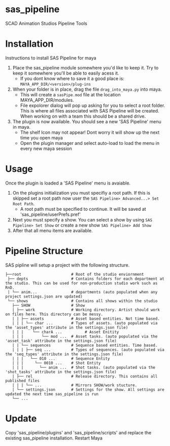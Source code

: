 # sas_pipeline
SCAD Animation Studios Pipeline Tools

# Installation
Instructions to install SAS Pipeline for maya
1. Place the sas_pipeline module somewhere you'd like to keep it. Try to keep it somewhere you'll be able to easily acess it.
    * If you dont know where to save it a good place is:
        `MAYA_APP_DIR/<version>/plug-ins`
2. When your folder is in place, drag the file `drag_into_maya.py` into maya.
    * This will create a `sasPipe.mod` file at the location  MAYA_APP_DIR/modules. 
    * File expolorer dialog will pop up asking for you to select a root folder. This is where all files associated with SAS Pipeline will be created. When working on with a team this should be a shared drive.
3. The plugin is now available. You should see a new 'SAS Pipeline' menu in maya. 
    * The shelf Icon may not appear! Dont worry it will show up the next time you open maya 
    * Open the plugin manager and select auto-load to load the menu in every new maya session


# Usage
Once the plugin is loaded a 'SAS Pipeline' menu is avaiable.
1. On the plugins initialization you must specifiy a root path. If this is skipped set a root path now user the `SAS Pipeline> Advanced...> Set Root Path`.
    * A root path must be specified to continue. It will be saved at 'sas_pipeline/userPrefs.pref'
2. Next you must specify a show. You can select a show by using `SAS Pipeline> Set Show` or create a new show `SAS Pipeline> Add Show`
3. After that all menu items are available.

# Pipeline Structure
SAS pipline will setup a project with the following structure.
```
├──root                      # Root of the studio enviornment
 ├── depts                   # Contains folders for each department at the studio. This can be used for non-production studio work such as RnD.
 | └── anim...               # departments (auto populated when any project settings.json are updated)
 └── shows                   # Contains all shows within the studio
   ├── SHOW                  # Show
   | ├── work                # Working directory. Artist should work on files here. This directory can be messy.
   | | ├── assets            # Asset based entities. Not time based.
   | | | └── char ...        # Types of assets. (auto populated via the 'asset_types' attribute in the settings.json file)
   | | |    └── charA ...          # Asset Enitity
   | | |        └── mod ...  # Asset tasks. (auto populated via the 'asset_task' attribute in the settings.json file)
   | | └── sequences         # Sequence based entities. Time based.
   | | | ├── seq ...         # Types of sequences. (auto populated via the 'seq_types' attribute in the settings.json file)
   | | |   └── 010 ...       # Sequence Entity
   | | |     └── 0010 ...    # Shot Entity
   | | |       └── anim ...  # Shot tasks. (auto populated via the 'shot_tasks' attribute in the settings.json file)
   | ├── rel                 # Release directory. This contains all published files
   | | | └── ...             # Mirrors SHOW/work stucture.
   | └── settings.json       # Settings for the show. All settings are updated the next time sas_pipeline is run
   └── ...
 ```


# Update
Copy 'sas_pipeline/plugins' and 'sas_pipeline/scripts' and replace the existing sas_pipeline installation.
Restart Maya


